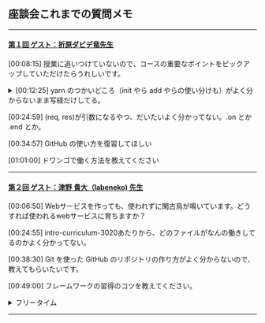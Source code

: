## 座談会これまでの質問メモ 

___
<!-- 第1回 -->
#### [第１回 ゲスト：折原ダビデ竜先生][1]
  
<p>
  
[00:08:15] 授業に追いつけていないので、コースの重要なポイントをピックアップしていただけたらうれしいです。
</p>
<details><summary>
  [00:12:25] yarn のつかいどころ（init やら add やらの使い分けも）がよく分からないまま写経だけしてる。
</summary>

<p>
  
[00:14:57] yarn init</p>
<p>[00:16:30] yarn add</p>
<p>[00:21:03] yarn install</p>
</details>

<p>

[00:24:59] (req, res)が引数になるやつ、だいたいよく分かってない。.on とか .end とか。
</p>

<p>

[00:34:57] GitHub の使い方を復習してほしい
</p>

<p>[01:01:00] ドワンゴで働く方法を教えてください</p>

___

<!-- 第２回 -->
#### [第２回 ゲスト：津野 貴大（labeneko) 先生][2]
  
<p>
  
[00:06:50] Webサービスを作っても、使われずに閑古鳥が鳴いています。どうすれば使われるwebサービスに育ちますか？
</p>

<p>

[00:24:55] intro-curriculum-3020あたりから、どのファイルがなんの働きしてるのかよく分かってない。
</p>

<p>

[00:38:30] Git を使った GitHub のリポジトリの作り方がよく分からないので、教えてもらいたいです。
</p>

<p>
[00:49:00] フレームワークの習得のコツを教えてください。
</p>

<details><summary>フリータイム</summary>
  
<p>
   
[00:56:40] 仕様設計後はまずGitHub上でレポジトリーを作るところから開始するのですか？</p>
<p>[00:57:40] phpのプログラムをlaravelのフレームワークを覚えて書き換えるのは難しいですか？</p>
<p>[00:58:54] docker学んだ方が良いですか？</p>
<p>[00:59:26] curl deスゴ技を紹介してください</p>
<p>[01:00:46] ラベネコさんの個人サイトはどこのサーバーですか？AWSは高いのですか？</p>
<p>[01:01:26] 英語力はどのくらいあると良いでしょうか？おすすめの英語勉強方があれば教えてください</p>
<p>[01:01:52] typo を減らすにはどうすれば良いのでしょうか？</p>
<p>[01:02:12] 今までどんなプログラミング言語を使われてきましたか？</p>
<p>[01:02:50] プログラマーで就職すると、実際はどういう仕事をするんですか？</p>
<p>[01:03:09] ラベネコさんにフォーラムで回答してもらって無茶苦茶助かりました。ありがとうございます！</p>
<p>[01:03:54] 冬のコンテスト、一番しょぼい提出の仕方（弱気）でも挑戦したいです。授業で習ったやつをちょっと変更、でしょうか？4章全部予習したらいけますか？</p>
<p>[01:04:30] scalaの魅力はどんなところですか？？</p>
<p>[01:05:10] laravelはrailsに似ているのですか？</p>
<p>[01:05:22] DBやGit管理に便利なツールってありますか？</p>
</details>


___

[1]:https://www.nnn.ed.nico/lessons/482531138{:target="_blank"}
[2]:https://www.nnn.ed.nico/lessons/482531180{:target="_blank"}
